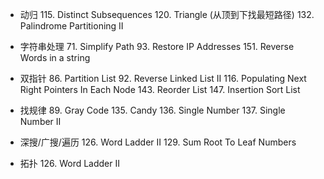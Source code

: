 - 动归
  115. Distinct Subsequences
  120. Triangle (从顶到下找最短路径)
  132. Palindrome Partitioning II

- 字符串处理
  71. Simplify Path
  93. Restore IP Addresses
  151. Reverse Words in a string

- 双指针
  86. Partition List
  92. Reverse Linked List II
  116. Populating Next Right Pointers In Each Node
  143. Reorder List
  147. Insertion Sort List

- 找规律
  89. Gray Code
  135. Candy
  136. Single Number
  137. Single Number II
  
- 深搜/广搜/遍历
  126. Word Ladder II
  129. Sum Root To Leaf Numbers
  
- 拓扑
  126. Word Ladder II